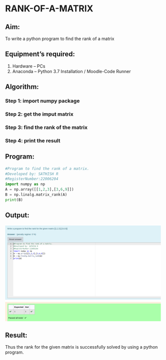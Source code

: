 # RANK-OF-A-MATRIX
## Aim:


To write a python program to find the rank of a matrix

## Equipment’s required:

1. 	Hardware – PCs
2. 	Anaconda – Python 3.7 Installation / Moodle-Code Runner

## Algorithm:

### Step 1: import numpy package
### Step 2: get the imput matrix
### Step 3: find the rank of the matrix
### Step 4: print the result

## Program:
```python
#Program to find the rank of a matrix.
#Developed by: SATHISH R
#RegisterNumber:22006204
import numpy as np
A = np.array([[1,2,3],[3,6,9]])
B = np.linalg.matrix_rank(A)
print(B)
```

## Output:
![](./rank.png)

## Result:
Thus the rank for the given matrix is successfully solved by  using a python program.